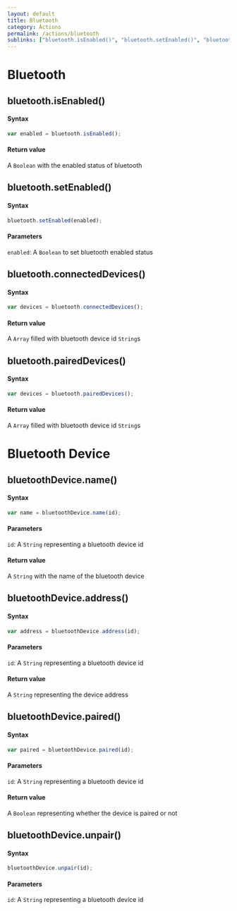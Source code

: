 ```yaml
---
layout: default
title: Bluetooth
category: Actions
permalink: /actions/bluetooth
sublinks: ["bluetooth.isEnabled()", "bluetooth.setEnabled()", "bluetooth.connectedDevices()", "bluetooth.pairedDevices()", "bluetoothDevice.name()", "bluetoothDevice.address()", "bluetoothDevice.paired()", "bluetoothDevice.unpair()"]
---
```


# Bluetooth
## bluetooth.isEnabled() ##
#### Syntax
```js
var enabled = bluetooth.isEnabled();
```

#### Return value
A `Boolean` with the enabled status of bluetooth

## bluetooth.setEnabled() ##
#### Syntax
```js
bluetooth.setEnabled(enabled);
```

#### Parameters
`enabled`: A `Boolean` to set bluetooth enabled status


## bluetooth.connectedDevices() ##
#### Syntax
```js
var devices = bluetooth.connectedDevices();
```

#### Return value
A `Array` filled with bluetooth device id  `String`s


## bluetooth.pairedDevices() ##
#### Syntax
```js
var devices = bluetooth.pairedDevices();
```

#### Return value
A `Array` filled with bluetooth device id  `String`s


# Bluetooth Device
## bluetoothDevice.name() ##
#### Syntax
```js
var name = bluetoothDevice.name(id);
```

#### Parameters
`id`: A `String` representing a bluetooth device id

#### Return value
A `String` with the name of the bluetooth device


## bluetoothDevice.address() ##
#### Syntax
```js
var address = bluetoothDevice.address(id);
```

#### Parameters
`id`: A `String` representing a bluetooth device id

#### Return value
A `String` representing the device address


## bluetoothDevice.paired() ##
#### Syntax
```js
var paired = bluetoothDevice.paired(id);
```

#### Parameters
`id`: A `String` representing a bluetooth device id

#### Return value
A `Boolean` representing whether the device is paired or not


## bluetoothDevice.unpair() ##
#### Syntax
```js
bluetoothDevice.unpair(id);
```

#### Parameters
`id`: A `String` representing a bluetooth device id
